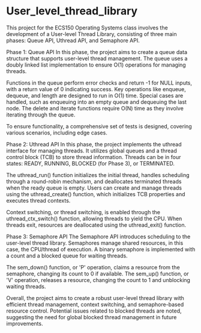 # User_level_thread_library
This project for the ECS150 Operating Systems class involves the development of a User-level Thread Library, consisting of three main phases: Queue API, Uthread API, and Semaphore API.

Phase 1: Queue API
In this phase, the project aims to create a queue data structure that supports user-level thread management. The queue uses a doubly linked list implementation to ensure O(1) operations for managing threads.

Functions in the queue perform error checks and return -1 for NULL inputs, with a return value of 0 indicating success. Key operations like enqueue, dequeue, and length are designed to run in O(1) time. Special cases are handled, such as enqueuing into an empty queue and dequeuing the last node. The delete and iterate functions require O(N) time as they involve iterating through the queue.

To ensure functionality, a comprehensive set of tests is designed, covering various scenarios, including edge cases.

Phase 2: Uthread API
In this phase, the project implements the uthread interface for managing threads. It utilizes global queues and a thread control block (TCB) to store thread information. Threads can be in four states: READY, RUNNING, BLOCKED (for Phase 3), or TERMINATED.

The uthread_run() function initializes the initial thread, handles scheduling through a round-robin mechanism, and deallocates terminated threads when the ready queue is empty. Users can create and manage threads using the uthread_create() function, which initializes TCB properties and executes thread contexts.

Context switching, or thread switching, is enabled through the uthread_ctx_switch() function, allowing threads to yield the CPU. When threads exit, resources are deallocated using the uthread_exit() function.

Phase 3: Semaphore API
The Semaphore API introduces scheduling to the user-level thread library. Semaphores manage shared resources, in this case, the CPU/thread of execution. A binary semaphore is implemented with a count and a blocked queue for waiting threads.

The sem_down() function, or 'P' operation, claims a resource from the semaphore, changing its count to 0 if available. The sem_up() function, or 'V' operation, releases a resource, changing the count to 1 and unblocking waiting threads.

Overall, the project aims to create a robust user-level thread library with efficient thread management, context switching, and semaphore-based resource control. Potential issues related to blocked threads are noted, suggesting the need for global blocked thread management in future improvements.
